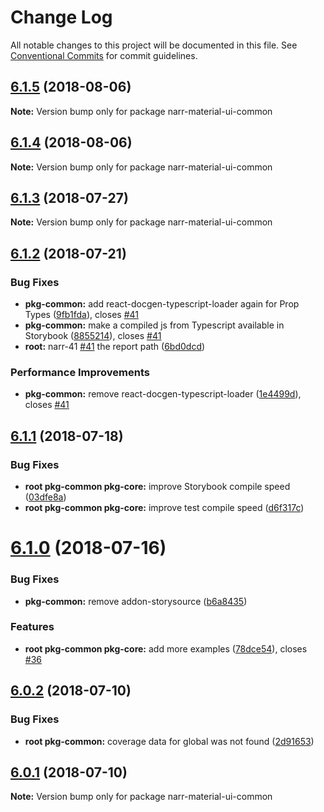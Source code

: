 # Change Log

All notable changes to this project will be documented in this file.
See [Conventional Commits](https://conventionalcommits.org) for commit guidelines.

<a name="6.1.5"></a>
## [6.1.5](https://github.com/narr/narr-material-ui/compare/narr-material-ui-common@6.1.4...narr-material-ui-common@6.1.5) (2018-08-06)




**Note:** Version bump only for package narr-material-ui-common

<a name="6.1.4"></a>
## [6.1.4](https://github.com/narr/narr-material-ui/compare/narr-material-ui-common@6.1.3...narr-material-ui-common@6.1.4) (2018-08-06)




**Note:** Version bump only for package narr-material-ui-common

<a name="6.1.3"></a>
## [6.1.3](https://github.com/narr/narr-material-ui/compare/narr-material-ui-common@6.1.2...narr-material-ui-common@6.1.3) (2018-07-27)




**Note:** Version bump only for package narr-material-ui-common

<a name="6.1.2"></a>
## [6.1.2](https://github.com/narr/narr-material-ui/compare/narr-material-ui-common@6.1.1...narr-material-ui-common@6.1.2) (2018-07-21)


### Bug Fixes

* **pkg-common:** add react-docgen-typescript-loader again for Prop Types ([9fb1fda](https://github.com/narr/narr-material-ui/commit/9fb1fda)), closes [#41](https://github.com/narr/narr-material-ui/issues/41)
* **pkg-common:** make a compiled js from Typescript available in Storybook ([8855214](https://github.com/narr/narr-material-ui/commit/8855214)), closes [#41](https://github.com/narr/narr-material-ui/issues/41)
* **root:** narr-41 [#41](https://github.com/narr/narr-material-ui/issues/41) the report path ([6bd0dcd](https://github.com/narr/narr-material-ui/commit/6bd0dcd))


### Performance Improvements

* **pkg-common:** remove react-docgen-typescript-loader ([1e4499d](https://github.com/narr/narr-material-ui/commit/1e4499d)), closes [#41](https://github.com/narr/narr-material-ui/issues/41)




<a name="6.1.1"></a>
## [6.1.1](https://github.com/narr/narr-material-ui/compare/narr-material-ui-common@6.1.0...narr-material-ui-common@6.1.1) (2018-07-18)


### Bug Fixes

* **root pkg-common pkg-core:** improve Storybook compile speed ([03dfe8a](https://github.com/narr/narr-material-ui/commit/03dfe8a))
* **root pkg-common pkg-core:** improve test compile speed ([d6f317c](https://github.com/narr/narr-material-ui/commit/d6f317c))




<a name="6.1.0"></a>
# [6.1.0](https://github.com/narr/narr-material-ui/compare/narr-material-ui-common@6.0.2...narr-material-ui-common@6.1.0) (2018-07-16)


### Bug Fixes

* **pkg-common:** remove addon-storysource ([b6a8435](https://github.com/narr/narr-material-ui/commit/b6a8435))


### Features

* **root pkg-common pkg-core:** add more examples ([78dce54](https://github.com/narr/narr-material-ui/commit/78dce54)), closes [#36](https://github.com/narr/narr-material-ui/issues/36)




<a name="6.0.2"></a>
## [6.0.2](https://github.com/narr/narr-material-ui/compare/narr-material-ui-common@6.0.1...narr-material-ui-common@6.0.2) (2018-07-10)


### Bug Fixes

* **root pkg-common:** coverage data for global was not found ([2d91653](https://github.com/narr/narr-material-ui/commit/2d91653))




<a name="6.0.1"></a>
## [6.0.1](https://github.com/narr/narr-material-ui/compare/narr-material-ui-common@6.0.0...narr-material-ui-common@6.0.1) (2018-07-10)




**Note:** Version bump only for package narr-material-ui-common
